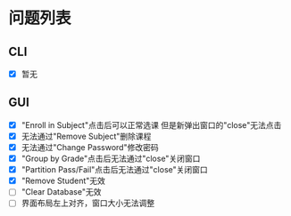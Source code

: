 # 问题列表

## CLI

- [x] 暂无

## GUI

- [x] "Enroll in Subject"点击后可以正常选课 但是新弹出窗口的"close"无法点击
- [x] 无法通过"Remove Subject"删除课程
- [x] 无法通过"Change Password"修改密码
- [x] "Group by Grade"点击后无法通过"close"关闭窗口
- [x] "Partition Pass/Fail"点击后无法通过"close"关闭窗口
- [x] "Remove Student"无效
- [ ] "Clear Database"无效
- [ ] 界面布局左上对齐，窗口大小无法调整